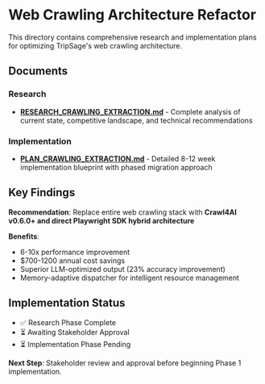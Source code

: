 # Web Crawling Architecture Refactor

This directory contains comprehensive research and implementation plans for optimizing TripSage's web crawling architecture.

## Documents

### Research

- **[RESEARCH_CRAWLING_EXTRACTION.md](./RESEARCH_CRAWLING_EXTRACTION.md)** - Complete analysis of current state, competitive landscape, and technical recommendations

### Implementation

- **[PLAN_CRAWLING_EXTRACTION.md](./PLAN_CRAWLING_EXTRACTION.md)** - Detailed 8-12 week implementation blueprint with phased migration approach

## Key Findings

**Recommendation**: Replace entire web crawling stack with **Crawl4AI v0.6.0+ and direct Playwright SDK hybrid architecture**

**Benefits**:

- 6-10x performance improvement
- $700-1200 annual cost savings  
- Superior LLM-optimized output (23% accuracy improvement)
- Memory-adaptive dispatcher for intelligent resource management

## Implementation Status

- ✅ Research Phase Complete
- ⏳ Awaiting Stakeholder Approval
- ⏳ Implementation Phase Pending

**Next Step**: Stakeholder review and approval before beginning Phase 1 implementation.
